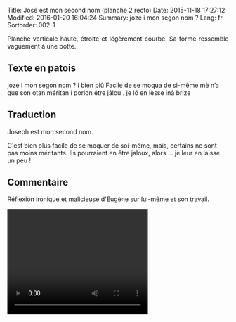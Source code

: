 Title: José est mon second nom (planche 2 recto)
Date: 2015-11-18 17:27:12
Modified: 2016-01-20 16:04:24
Summary: jozé i mon segon nom  ?
Lang: fr
Sortorder: 002-1

<p style="text-align:justify;">Planche verticale haute, étroite et légèrement courbe. Sa forme ressemble vaguement à une botte. </p>

<figure class="image-block" style="float: right;">
  <img alt="" src="{static}/images/planche_2_recto.png">
  <figcaption style="max-width: 119px"></figcaption>
</figure>

## Texte en patois

jozé i mon segon nom  ? i bien plû Facile de se moqua de  si-même mè n’a que son otan méritan i porion être jâlou . je  ló en  lèsse  inâ  brize

## Traduction

Joseph est mon second nom.

C'est bien plus facile de se moquer de soi-même, mais, certains ne sont pas moins méritants. Ils pourraient en être jaloux, alors ... je leur en laisse un peu !

## Commentaire

Réflexion ironique et malicieuse d'Eugène sur lui-même et son travail.






<video width="320" height="240" controls>
  <source src="https://d1njpgd0ygatdn.cloudfront.net/video_2.mp4" type="video/mp4">
</video>
